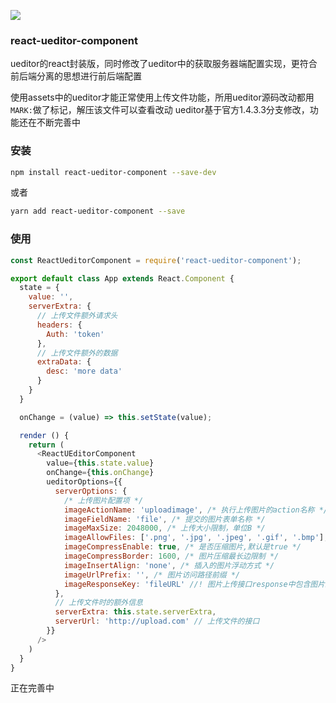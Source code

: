 <p>
  <img src="https://img.shields.io/badge/release-1.0.0-brightgreen.svg">
</p>

### react-ueditor-component
ueditor的react封装版，同时修改了ueditor中的获取服务器端配置实现，更符合前后端分离的思想进行前后端配置

使用assets中的ueditor才能正常使用上传文件功能，所用ueditor源码改动都用`MARK:`做了标记，解压该文件可以查看改动
ueditor基于官方1.4.3.3分支修改，功能还在不断完善中

### 安装
```bash
npm install react-ueditor-component --save-dev
```
或者
```bash
yarn add react-ueditor-component --save
```

### 使用
```js
const ReactUeditorComponent = require('react-ueditor-component');

export default class App extends React.Component {
  state = {
    value: '',
    serverExtra: {
      // 上传文件额外请求头
      headers: {
        Auth: 'token'
      },
      // 上传文件额外的数据
      extraData: {
        desc: 'more data'
      }
    }
  }

  onChange = (value) => this.setState(value);

  render () {
    return (
      <ReactUEditorComponent
        value={this.state.value}
        onChange={this.onChange}
        ueditorOptions={{
          serverOptions: {
            /* 上传图片配置项 */
            imageActionName: 'uploadimage', /* 执行上传图片的action名称 */
            imageFieldName: 'file', /* 提交的图片表单名称 */
            imageMaxSize: 2048000, /* 上传大小限制，单位B */
            imageAllowFiles: ['.png', '.jpg', '.jpeg', '.gif', '.bmp'], /* 上传图片格式显示 */
            imageCompressEnable: true, /* 是否压缩图片,默认是true */
            imageCompressBorder: 1600, /* 图片压缩最长边限制 */
            imageInsertAlign: 'none', /* 插入的图片浮动方式 */
            imageUrlPrefix: '', /* 图片访问路径前缀 */
            imageResponseKey: 'fileURL' //! 图片上传接口response中包含图片路径的键名
          },
          // 上传文件时的额外信息
          serverExtra: this.state.serverExtra,
          serverUrl: 'http://upload.com' // 上传文件的接口
        }}
      />
    )
  }
}
```

正在完善中